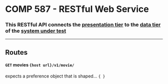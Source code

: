 # COMP 587 - RESTful Web Service
### This RESTful API connects the [presentation tier](https://github.com/chizuo/COMP587-Project-App) to the [data tier](#) of the [system under test](https://github.com/chizuo/COMP587-Project)

---
## Routes
#### `GET` movies `{host url}/v1/movie/`
expects a preference object that is shaped...
`{ }`
